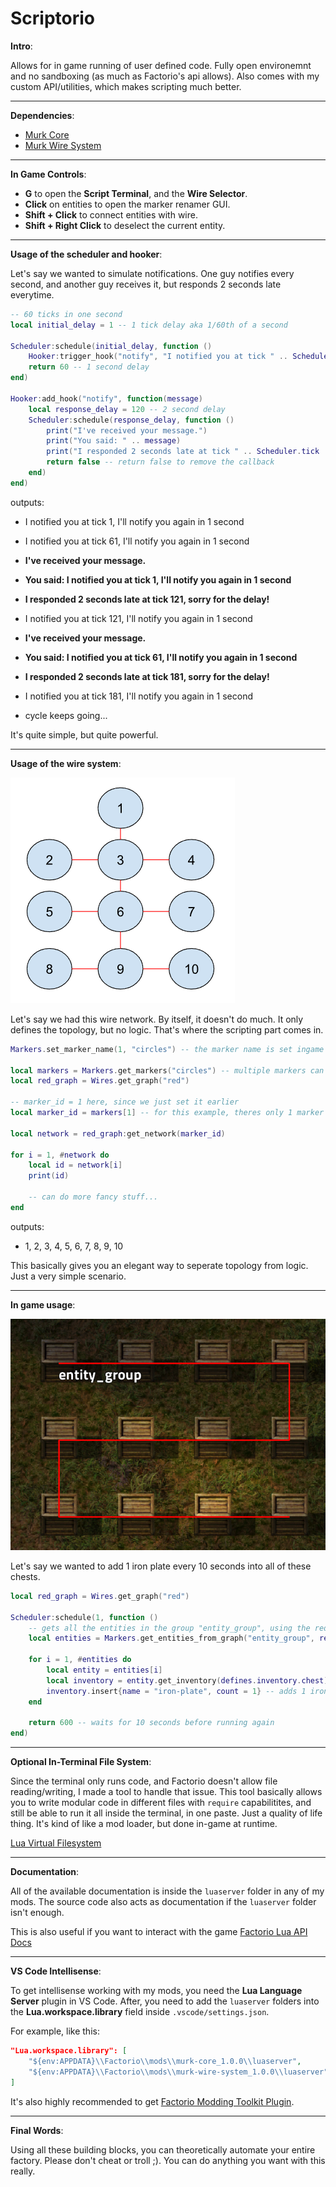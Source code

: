 # Scriptorio

**Intro**:

Allows for in game running of user defined code. Fully open environemnt and no sandboxing (as much as Factorio's api allows). Also comes with my custom API/utilities, which makes scripting much better.

---

**Dependencies**: 

- [Murk Core](https://github.com/murk108/murk-core)
- [Murk Wire System](https://github.com/murk108/murk-wire-system)

---

**In Game Controls**:

- **G** to open the **Script Terminal**, and the **Wire Selector**.
- **Click** on entities to open the marker renamer GUI.
- **Shift + Click** to connect entities with wire.
- **Shift + Right Click** to deselect the current entity.

---

**Usage of the scheduler and hooker**:

Let's say we wanted to simulate notifications. One guy notifies every second, and another guy receives it, but responds 2 seconds late everytime.

``` lua
-- 60 ticks in one second
local initial_delay = 1 -- 1 tick delay aka 1/60th of a second

Scheduler:schedule(initial_delay, function ()
    Hooker:trigger_hook("notify", "I notified you at tick " .. Scheduler.tick .. ", I'll notify you again in 1 second")
    return 60 -- 1 second delay
end)

Hooker:add_hook("notify", function(message)
    local response_delay = 120 -- 2 second delay
    Scheduler:schedule(response_delay, function ()
        print("I've received your message.")
        print("You said: " .. message)
        print("I responded 2 seconds late at tick " .. Scheduler.tick .. ", sorry for the delay!")
        return false -- return false to remove the callback
    end)
end)

```

outputs:
- I notified you at tick 1, I'll notify you again in 1 second
- I notified you at tick 61, I'll notify you again in 1 second

- **I've received your message.**
- **You said: I notified you at tick 1, I'll notify you again in 1 second**
- **I responded 2 seconds late at tick 121, sorry for the delay!**

- I notified you at tick 121, I'll notify you again in 1 second

- **I've received your message.**
- **You said: I notified you at tick 61, I'll notify you again in 1 second**
- **I responded 2 seconds late at tick 181, sorry for the delay!**

- I notified you at tick 181, I'll notify you again in 1 second

- cycle keeps going...

It's quite simple, but quite powerful.

---

**Usage of the wire system**:

![Wire Marker Image](images/wire_marker.png)

Let's say we had this wire network. By itself, it doesn't do much. It only defines the topology, but no logic. That's where the scripting part comes in.

``` lua
Markers.set_marker_name(1, "circles") -- the marker name is set ingame via a gui, but we do this for now since it's an example.

local markers = Markers.get_markers("circles") -- multiple markers can have the same name, hence get_markers
local red_graph = Wires.get_graph("red")

-- marker_id = 1 here, since we just set it earlier
local marker_id = markers[1] -- for this example, theres only 1 marker named "circles"

local network = red_graph:get_network(marker_id)

for i = 1, #network do
    local id = network[i]
    print(id)

    -- can do more fancy stuff...
end
```

outputs:
- 1, 2, 3, 4, 5, 6, 7, 8, 9, 10

This basically gives you an elegant way to seperate topology from logic. Just a very simple scenario.

---

**In game usage**:

![Entity Group](images/entity_group.png)

Let's say we wanted to add 1 iron plate every 10 seconds into all of these chests.

``` lua
local red_graph = Wires.get_graph("red")

Scheduler:schedule(1, function ()
    -- gets all the entities in the group "entity_group", using the red_graph
    local entities = Markers.get_entities_from_graph("entity_group", red_graph)

    for i = 1, #entities do
        local entity = entities[i]
        local inventory = entity.get_inventory(defines.inventory.chest)
        inventory.insert{name = "iron-plate", count = 1} -- adds 1 iron plate into the chest
    end

    return 600 -- waits for 10 seconds before running again
end)
```

---

**Optional In-Terminal File System**:

Since the terminal only runs code, and Factorio doesn't allow file reading/writing, I made a tool to handle that issue. This tool basically allows you to write modular code in different files with `require` capabilitites, and still be able to run it all inside the terminal, in one paste. Just a quality of life thing. It's kind of like a mod loader, but done in-game at runtime.

[Lua Virtual Filesystem](https://github.com/murk108/lua-vfs)

---

**Documentation**:

All of the available documentation is inside the `luaserver` folder in any of my mods. The source code also acts as documentation if the `luaserver` folder isn't enough.

This is also useful if you want to interact with the game [Factorio Lua API Docs](https://lua-api.factorio.com/)

---

**VS Code Intellisense**:

To get intellisense working with my mods, you need the **Lua Language Server** plugin in VS Code. After, you need to add the `luaserver` folders into the **Lua.workspace.library** field inside `.vscode/settings.json`.

For example, like this:

``` json
"Lua.workspace.library": [
    "${env:APPDATA}\\Factorio\\mods\\murk-core_1.0.0\\luaserver",
    "${env:APPDATA}\\Factorio\\mods\\murk-wire-system_1.0.0\\luaserver"
]
```

It's also highly recommended to get [Factorio Modding Toolkit Plugin](https://marketplace.visualstudio.com/items?itemName=justarandomgeek.factoriomod-debug).

---

**Final Words**:

Using all these building blocks, you can theoretically automate your entire factory. Please don't cheat or troll ;). You can do anything you want with this really.